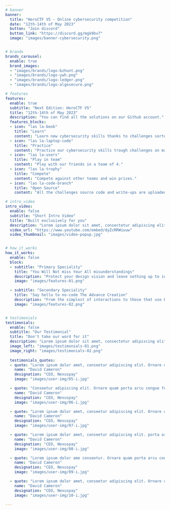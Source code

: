 ```yaml
---
# banner
banner:
  title: "HeroCTF V5 - Online cybersecurity competition"
  date: "12th-14th of May 2023"
  button: "Join discord"
  button_link: "https://discord.gg/mgk9bv7"
  image: "images/banner-cybersecurity.png"


# brands
brands_carousel:
  enable: true
  brand_images:
  - "images/brands/logo-bzhunt.png"
  - "images/brands/logo-ywh.png"
  - "images/brands/logo-ledger.png"
  - "images/brands/logo-algosecure.png"

# features
features:
  enable: true
  subtitle: "Next Edition: HeroCTF V5"
  title: "12th-14th of May 2023"
  description: "You can find all the solutions on our Github account."
  features_blocks:
  - icon: "las la-book"
    title: "Learn"
    content: "Learn new cybersecurity skills thanks to challenges sorted by difficulty."
  - icon: "las la-laptop-code"
    title: "Practice"
    content: "Practice our cybersecurity skills trough challenges on many categories (web, cryptology, reverse engineering, ...)."
  - icon: "las la-users"
    title: "Play in team"
    content: "Play with our friends in a team of 4."
  - icon: "las la-trophy"
    title: "Compete"
    content: "Compete against other teams and win prices."
  - icon: "las la-code-branch"
    title: "Open Source"
    content: "All the challenges source code and write-ups are uploaded on our Github."

# intro_video
intro_video:   
  enable: false
  subtitle: "Short Intro Video"
  title: "Built exclusively for you"
  description: "Lorem ipsum dolor sit amet, consectetur adipiscing elit. Morbi egestas <br> Werat viverra id et aliquet. vulputate egestas sollicitudin."
  video_url: "https://www.youtube.com/embed/dyZcRRWiuuw"
  video_thumbnail: "images/video-popup.jpg"


# how_it_works
how_it_works:   
  enable: false
  block:
  - subtitle: "Primary Speciality"
    title: "You Will Not miss Your All misunderstandings"
    description: "Protect your design vision and leave nothing up to interpretation with interaction recipes. Quickly share and access all your team members interactions by using libraries, ensuring consistency throughout the."
    image: "images/features-01.png"

  - subtitle: "Secondary Speciality"
    title: "Say hello to no-code The Advance Creation"
    description: "From the simplest of interactions to those that use Excel-gradeing formulas, ProtoPie can handle them all. Make mind-blowing of New interactions everyday without ever having to write any new code."
    image: "images/features-02.png"


# testimonials
testimonials:   
  enable: false
  subtitle: "Our Testimonial"
  title: "Don't take our word for it"
  description: "Lorem ipsum dolor sit amet, consectetur adipiscing elit. Morbi egestas <br> Werat viverra id et aliquet. vulputate egestas sollicitudin."
  image_left: "images/testimonials-01.png"
  image_right: "images/testimonials-02.png"
  
  testimonials_quotes:
  - quote: "Lorem ipsum dolor amet, conseetur adipiscing elit. Ornare quam porta arcu congue felis volutpat. Vitae lectudbfs dolor faucibus"
    name: "David Cameron"
    designation: "CEO, Nexuspay"
    image: "images/user-img/05-i.jpg"

  - quote: "Conseetur adipiscing elit. Ornare quam porta arcu congue felis volutpat. Vitae lectudbfs pellentesque vitae dolor faucibus"
    name: "David Cameron"
    designation: "CEO, Nexuspay"
    image: "images/user-img/06-i.jpg"

  - quote: "Lorem ipsum dolor amet, conseetur adipiscing elit. Ornare quam porta arcu congue felis volutpat. Vitae lectudbfs pellentesque vitae dolor"
    name: "David Cameron"
    designation: "CEO, Nexuspay"
    image: "images/user-img/07-i.jpg"

  - quote: "Lorem ipsum dolor amet, conseetur adipiscing elit. porta arcu congue felis volutpat. Vitae lectudbfs pellentesque vitae dolor faucibus"
    name: "David Cameron"
    designation: "CEO, Nexuspay"
    image: "images/user-img/08-i.jpg"

  - quote: "Lorem ipsum dolor ame conseetur. Ornare quam porta arcu congue felis volutpat. Vitae lectudbfs pellentesque vitae dolor faucibus"
    name: "David Cameron"
    designation: "CEO, Nexuspay"
    image: "images/user-img/09-i.jpg"

  - quote: "Lorem ipsum dolor amet, conseetur adipiscing elit. Ornare quam porta arcu congue lectudbfs pellentesque vitae dolor faucibus"
    name: "David Cameron"
    designation: "CEO, Nexuspay"
    image: "images/user-img/10-i.jpg"

---
```

